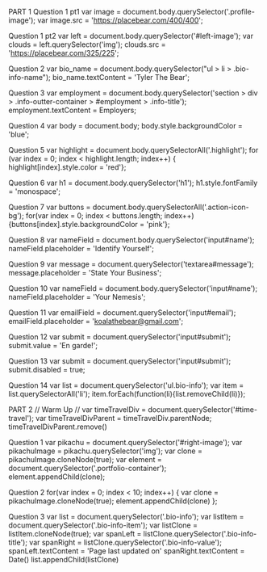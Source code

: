 PART 1
Question 1 pt1
var image = document.body.querySelector('.profile-image');
var image.src = 'https://placebear.com/400/400';

Question 1 pt2
var left = document.body.querySelector('#left-image');
var clouds = left.querySelector('img');
clouds.src = 'https://placebear.com/325/225';

Question 2
var bio_name = document.body.querySelector("ul > li > .bio-info-name");
bio_name.textContent = 'Tyler The Bear';

Question 3
var employment = document.body.querySelector('section > div > .info-outter-container > #employment > .info-title');
employment.textContent = Employers;

Question 4
var body = document.body;
body.style.backgroundColor = 'blue';

Question 5
var highlight = document.body.querySelectorAll('.highlight');
for (var index = 0; index < highlight.length; index++) { highlight[index].style.color = 'red'};

Question 6
var h1 = document.body.querySelector('h1');
h1.style.fontFamily = 'monospace';

Question 7
var buttons = document.body.querySelectorAll('.action-icon-bg');
for(var index = 0; index < buttons.length; index++) {buttons[index].style.backgroundColor = 'pink'};

Question 8
var nameField = document.body.querySelector('input#name');
nameField.placeholder = 'Identify Yourself';

Question 9
var message = document.querySelector('textarea#message');
message.placeholder = 'State Your Business';

Question 10
var nameField = document.body.querySelector('input#name');
nameField.placeholder = 'Your Nemesis';

Question 11
var emailField = document.querySelector('input#email');
emailField.placeholder = 'koalathebear@gmail.com';

Question 12
var submit = document.querySelector('input#submit');
submit.value = 'En garde!';

Question 13
var submit = document.querySelector('input#submit');
submit.disabled = true;

Question 14
var list = document.querySelector('ul.bio-info');
var item = list.querySelectorAll('li');
item.forEach(function(li){list.removeChild(li)});

PART 2
// Warm Up //
var timeTravelDiv = document.querySelector('#time-travel');
var timeTravelDivParent = timeTravelDiv.parentNode;
timeTravelDivParent.remove()

Question 1
var pikachu = document.querySelector('#right-image');
var pikachuImage = pikachu.querySelector('img');
var clone = pikachuImage.cloneNode(true);
var element = document.querySelector('.portfolio-container');
element.appendChild(clone);

Question 2
for(var index = 0; index < 10; index++) {
  var clone = pikachuImage.cloneNode(true);
  element.appendChild(clone)
};

Question 3
var list = document.querySelector('.bio-info');
var listItem = document.querySelector('.bio-info-item');
var listClone = listItem.cloneNode(true);
var spanLeft = listClone.querySelector('.bio-info-title');
var spanRight = listClone.querySelector('.bio-info-value');
spanLeft.textContent = 'Page last updated on'
spanRight.textContent = Date()
list.appendChild(listClone)

